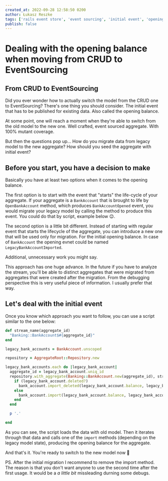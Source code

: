 ```yaml
---
created_at: 2022-09-28 12:58:50 0200
author: Łukasz Reszke
tags: ['rails event store', 'event sourcing', 'initial event', 'opening balance', 'ddd']
publish: false
---
```

# Dealing with the opening balance when moving from CRUD to EventSourcing

## From CRUD to EventSourcing
Did you ever wonder how to actually switch the model from the CRUD one to EventSourcing? There's one thing you should consider. The initial event that has to be published for existing data. Also called the opening balance.

<!-- more -->

At some point, one will reach a moment when they're able to switch from the old model to the new one. Well crafted, event sourced aggregate. With 100% mutant coverage. 

But then the questions pop up... How do you migrate data from legacy model to the new aggregate? How should you seed the aggregate with initial event?

## Before you start, you have a decision to make

Basically you have at least two options when it comes to the opening balance. 

The first option is to start with the event that "starts" the life-cycle of your aggregate. If your aggregate is a `BankAccount` that is brought to life by `OpenBankAccount` method, which produces `BankAccountOpened` event, you would migrate your legacy model by calling the method to produce this event. You could do that by script, example below 😉.

The second option is a little bit different. Instead of starting with regular event that starts the lifecycle of the aggregate, you can introduce a new one that will be used only for migration. For the initial opening balance. In case of `BankAccount` the opening evnet could be named `LegacyBankAccountImported`.

Additional, unnecessary work you might say.

This approach has one huge advance. In the future if you have to analyze the stream, you'll be able to distinct aggregates that were migrated from aggregates that were created after the migration. From the debugging perspective this is very useful piece of information. I usually prefer that way.

## Let's deal with the initial event
Once you know which approach you want to follow, you can use a script similar to the one below:
```ruby
def stream_name(aggregate_id)
  "Banking::BankAccount$#{aggregate_id}"
end

legacy_bank_accounts = BankAccount.unscoped

repository = AggregateRoot::Repository.new

legacy_bank_accounts.each do |legacy_bank_account|
  aggregate_id = legacy_bank_account.uniq_id
  repository.with_aggregate(Banking::BankAccount.new(aggregate_id), stream_name(aggregate_id)) do |bank_account|
    if (legacy_bank_account.deleted?)
      bank_account.import_deleted(legacy_bank_account.balance, legacy_bank_account.balance_date)
    else
      bank_account.import(legacy_bank_account.balance, legacy_bank_account.balance_date)
    end
  end

  p '.'

end
```

As you can see, the script loads the data with old model. Then it iterates through that data and calls one of the `import` methods (depending on the legacy model state), producing the opening balance for the aggregate.

And that's it. You're ready to switch to the new model now 🙌


PS. After the initial migration I recommend to remove the import method. The reason is that you don't want anyone to use the second time after the first usage. It would be a _a little bit_ missleading durning some debugs.